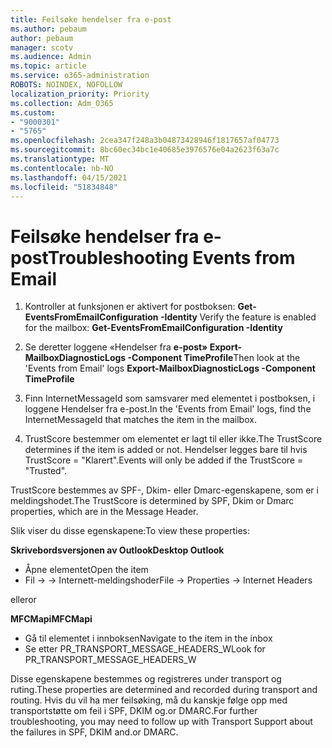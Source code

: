 ```yaml
---
title: Feilsøke hendelser fra e-post
ms.author: pebaum
author: pebaum
manager: scotv
ms.audience: Admin
ms.topic: article
ms.service: o365-administration
ROBOTS: NOINDEX, NOFOLLOW
localization_priority: Priority
ms.collection: Adm_O365
ms.custom:
- "9000301"
- "5765"
ms.openlocfilehash: 2cea347f248a3b04873428946f1817657af04773
ms.sourcegitcommit: 8bc60ec34bc1e40685e3976576e04a2623f63a7c
ms.translationtype: MT
ms.contentlocale: nb-NO
ms.lasthandoff: 04/15/2021
ms.locfileid: "51834848"
---
```

# <a name="troubleshooting-events-from-email"></a><span data-ttu-id="b6fd6-102">Feilsøke hendelser fra e-post</span><span class="sxs-lookup"><span data-stu-id="b6fd6-102">Troubleshooting Events from Email</span></span>

1. <span data-ttu-id="b6fd6-103">Kontroller at funksjonen er aktivert for postboksen: **Get-EventsFromEmailConfiguration -Identity <mailbox>**</span><span class="sxs-lookup"><span data-stu-id="b6fd6-103">Verify the feature is enabled for the mailbox: **Get-EventsFromEmailConfiguration -Identity <mailbox>**</span></span>

2. <span data-ttu-id="b6fd6-104">Se deretter loggene «Hendelser fra **e-post» Export-MailboxDiagnosticLogs <mailbox> -Component TimeProfile**</span><span class="sxs-lookup"><span data-stu-id="b6fd6-104">Then look at the 'Events from Email' logs **Export-MailboxDiagnosticLogs <mailbox> -Component TimeProfile**</span></span>

3. <span data-ttu-id="b6fd6-105">Finn InternetMessageId som samsvarer med elementet i postboksen, i loggene Hendelser fra e-post.</span><span class="sxs-lookup"><span data-stu-id="b6fd6-105">In the 'Events from Email' logs, find the InternetMessageId that matches the item in the mailbox.</span></span>  

4. <span data-ttu-id="b6fd6-106">TrustScore bestemmer om elementet er lagt til eller ikke.</span><span class="sxs-lookup"><span data-stu-id="b6fd6-106">The TrustScore determines if the item is added or not.</span></span> <span data-ttu-id="b6fd6-107">Hendelser legges bare til hvis TrustScore = "Klarert".</span><span class="sxs-lookup"><span data-stu-id="b6fd6-107">Events will only be added if the TrustScore = "Trusted".</span></span>

<span data-ttu-id="b6fd6-108">TrustScore bestemmes av SPF-, Dkim- eller Dmarc-egenskapene, som er i meldingshodet.</span><span class="sxs-lookup"><span data-stu-id="b6fd6-108">The TrustScore is determined by SPF, Dkim or Dmarc properties, which are in the Message Header.</span></span>

<span data-ttu-id="b6fd6-109">Slik viser du disse egenskapene:</span><span class="sxs-lookup"><span data-stu-id="b6fd6-109">To view these properties:</span></span>

<span data-ttu-id="b6fd6-110">**Skrivebordsversjonen av Outlook**</span><span class="sxs-lookup"><span data-stu-id="b6fd6-110">**Desktop Outlook**</span></span>

- <span data-ttu-id="b6fd6-111">Åpne elementet</span><span class="sxs-lookup"><span data-stu-id="b6fd6-111">Open the item</span></span>
- <span data-ttu-id="b6fd6-112">Fil -> -> Internett-meldingshoder</span><span class="sxs-lookup"><span data-stu-id="b6fd6-112">File -> Properties -> Internet Headers</span></span>

<span data-ttu-id="b6fd6-113">eller</span><span class="sxs-lookup"><span data-stu-id="b6fd6-113">or</span></span>

<span data-ttu-id="b6fd6-114">**MFCMapi**</span><span class="sxs-lookup"><span data-stu-id="b6fd6-114">**MFCMapi**</span></span>

- <span data-ttu-id="b6fd6-115">Gå til elementet i innboksen</span><span class="sxs-lookup"><span data-stu-id="b6fd6-115">Navigate to the item in the inbox</span></span>
- <span data-ttu-id="b6fd6-116">Se etter PR_TRANSPORT_MESSAGE_HEADERS_W</span><span class="sxs-lookup"><span data-stu-id="b6fd6-116">Look for PR_TRANSPORT_MESSAGE_HEADERS_W</span></span>

<span data-ttu-id="b6fd6-117">Disse egenskapene bestemmes og registreres under transport og ruting.</span><span class="sxs-lookup"><span data-stu-id="b6fd6-117">These properties are determined and recorded during transport and routing.</span></span> <span data-ttu-id="b6fd6-118">Hvis du vil ha mer feilsøking, må du kanskje følge opp med transportstøtte om feil i SPF, DKIM og.or DMARC.</span><span class="sxs-lookup"><span data-stu-id="b6fd6-118">For further troubleshooting, you may need to follow up with Transport Support about the failures in  SPF, DKIM and.or DMARC.</span></span>